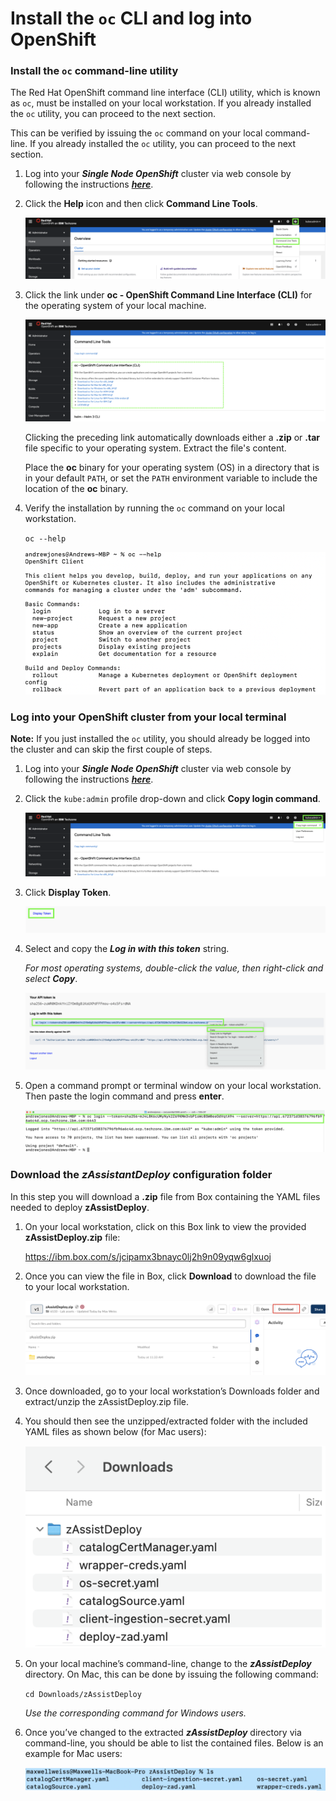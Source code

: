 # Install the `oc` CLI and log into OpenShift

### Install the `oc` command-line utility
The Red Hat OpenShift command line interface (CLI) utility, which is known as `oc`, must be installed on your local workstation. If you already installed the `oc` utility, you can proceed to the next section.

This can be verified by issuing the `oc` command on your local command-line. If you already installed the `oc` utility, you can proceed to the next section.

1. Log into your ***Single Node OpenShift*** cluster via web console by following the instructions ***[here](../techzone/sno.md#accessing-the-environment)***.
      
2. Click the **Help** icon and then click **Command Line Tools**.
   
    ![](_attachments/oc1.png)

3. Click the link under **oc - OpenShift Command Line Interface (CLI)** for the operating system of your local machine.
   
    ![](_attachments/oc2.png)

    Clicking the preceding link automatically downloads either a **.zip** or **.tar** file specific to your operating system. Extract the file's content.

    Place the **oc** binary for your operating system (OS) in a directory that is in your default `PATH`, or set the `PATH` environment variable to include the location of the **oc** binary.

4. Verify the installation by running the `oc` command on your local workstation. 

    `oc --help`

    ![](_attachments/oc3.png)

### Log into your OpenShift cluster from your local terminal

**Note:** If you just installed the `oc` utility, you should already be logged into the cluster and can skip the first couple of steps.

1. Log into your ***Single Node OpenShift*** cluster via web console by following the instructions ***[here](../techzone/sno.md#accessing-the-environment)***.
      

2. Click the `kube:admin` profile drop-down and click **Copy login command**.
   
    ![](_attachments/oc4.png)

3. Click **Display Token**.
   
    ![](_attachments/oc5.png)

4. Select and copy the ***Log in with this token*** string.

    *For most operating systems, double-click the value, then right-click and select **Copy***.

    ![](_attachments/oc6.png)

5. Open a command prompt or terminal window on your local workstation. Then paste the login command and press **enter**.
   
    ![](_attachments/oc7.png)

### Download the *zAssistantDeploy* configuration folder

In this step you will download a **.zip** file from Box containing the YAML files needed to deploy **zAssistDeploy**.

1. On your local workstation, click on this Box link to view the provided **zAssistDeploy.zip** file:
   
    <a href="https://ibm.box.com/s/jcipamx3bnayc0lj2h9n09yqw6glxuoj" target="_blank">https://ibm.box.com/s/jcipamx3bnayc0lj2h9n09yqw6glxuoj</a>


2. Once you can view the file in Box, click **Download** to download the file to your local workstation.
   
    ![](_attachments/oc8.png)

3. Once downloaded, go to your local workstation’s Downloads folder and extract/unzip the zAssistDeploy.zip file.

4. You should then see the unzipped/extracted folder with the included YAML files as shown below (for Mac users):
   
    ![](_attachments/oc9.png)

5. On your local machine’s command-line, change to the ***zAssistDeploy*** directory. On Mac, this can be done by issuing the following command:
   
    `cd Downloads/zAssistDeploy`

    *Use the corresponding command for Windows users.*

6. Once you’ve changed to the extracted ***zAssistDeploy*** directory via command-line, you should be able to list the contained files. Below is an example for Mac users:
   
    ![](_attachments/oc10.png)